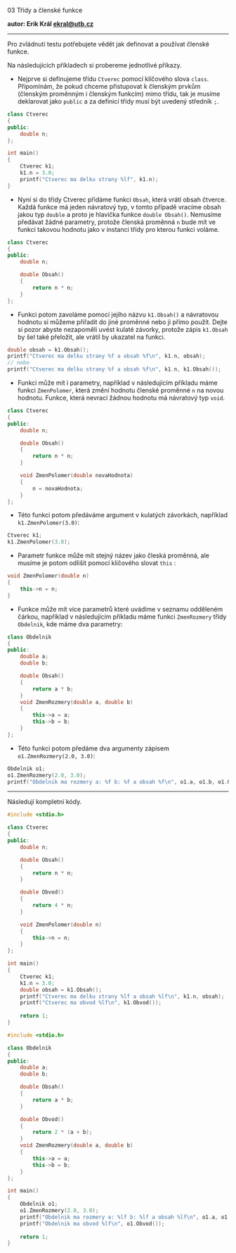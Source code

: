 03 Třídy a členské funkce

**autor: Erik Král ekral@utb.cz**

---
Pro zvládnutí testu potřebujete vědět jak definovat a používat členské funkce. 

Na následujících příkladech si probereme jednotlivé příkazy. 

*  Nejprve si definujeme třídu `Ctverec` pomocí klíčového slova `class`. Připomínám, že pokud chceme přistupovat k členským prvkům (členským proměnným i členským funkcím) mimo třídu, tak je musíme deklarovat jako `public` a za definicí třídy musí být uvedený středník `;`.

```c++
class Ctverec
{
public:
	double n;
};

int main()
{
	Ctverec k1;
	k1.n = 3.0;
	printf("Ctverec ma delku strany %lf", k1.n);
}
```

* Nyní si do třídy Ctverec přidáme funkci `Obsah`, která vrátí obsah čtverce. Každá funkce má jeden návratový typ, v tomto případě vracíme obsah jakou typ `double` a proto je hlavička funkce `double Obsah()`. Nemusíme předávat žádné parametry, protože členská proměnná `n` bude mít ve funkci takovou hodnotu jako v instanci třídy pro kterou funkci voláme.

```c++
class Ctverec
{
public:
	double n;

	double Obsah()
	{
		return n * n;
	}
};
```

* Funkci potom zavoláme pomocí jejího názvu `k1.Obsah()` a návratovou hodnotu si můžeme přiřadit do jiné proměnné nebo ji přímo použít. Dejte si pozor abyste nezapoměli uvést kulaté závorky, protože zápis `k1.Obsah` by šel také přeložit, ale vrátil by ukazatel na funkci.

```c++ 
double obsah = k1.Obsah();
printf("Ctverec ma delku strany %f a obsah %f\n", k1.n, obsah);
// nebo
printf("Ctverec ma delku strany %f a obsah %f\n", k1.n, k1.Obsah());
```

* Funkci může mít i parametry, například v následujícím příkladu máme funkci `ZmenPolomer`, která změní hodnotu členské proměnné `n` na novou hodnotu. Funkce, která nevrací žádnou hodnotu má návratový typ `void`.

```c++ 
class Ctverec
{
public:
	double n;

	double Obsah()
	{
		return n * n;
	}

	void ZmenPolomer(double novaHodnota)
	{
		n = novaHodnota;
	}
};
```

* Této funkci potom předáváme argument v kulatých závorkách, například `k1.ZmenPolomer(3.0)`:

```c++
Ctverec k1;
k1.ZmenPolomer(3.0);
```
* Parametr funkce může mít stejný název jako čleská proměnná, ale musíme je potom odlišit pomocí klíčového slovat `this` :

```c++ 
void ZmenPolomer(double n)
{
	this->n = n;
}
```

* Funkce může mít více parametrů které uvádíme v seznamu odděleném čárkou, například v následujícím příkladu máme funkci `ZmenRozmery` třídy `Obdelnik`, kde máme dva parametry:

```c++ 
class Obdelnik
{
public:
	double a;
	double b;

	double Obsah()
	{
		return a * b;
	}
	void ZmenRozmery(double a, double b)
	{
		this->a = a;
		this->b = b;
	}
};
```

* Této funkci potom předáme dva argumenty zápisem `o1.ZmenRozmery(2.0, 3.0)`:

```c++ 
Obdelnik o1;
o1.ZmenRozmery(2.0, 3.0);
printf("Obdelnik ma rozmery a: %f b: %f a obsah %f\n", o1.a, o1.b, o1.Obsah());
```

---
Následují kompletní kódy.

```c++
#include <stdio.h>

class Ctverec
{
public:
	double n;

	double Obsah()
	{
		return n * n;
	}

	double Obvod()
	{
		return 4 * n;
	}

	void ZmenPolomer(double n)
	{
		this->n = n;
	}
};

int main()
{
	Ctverec k1;
	k1.n = 3.0;
	double obsah = k1.Obsah();
	printf("Ctverec ma delku strany %lf a obsah %lf\n", k1.n, obsah);
	printf("Ctverec ma obvod %lf\n", k1.Obvod());
	
	return 1;
}
```

```c++
#include <stdio.h>

class Obdelnik
{
public:
	double a;
	double b;

	double Obsah()
	{
		return a * b;
	}

	double Obvod()
	{
		return 2 * (a + b);
	}
	void ZmenRozmery(double a, double b)
	{
		this->a = a;
		this->b = b;
	}
};

int main()
{
	Obdelnik o1;
	o1.ZmenRozmery(2.0, 3.0);
	printf("Obdelnik ma rozmery a: %lf b: %lf a obsah %lf\n", o1.a, o1.b, o1.Obsah());
	printf("Obdelnik ma obvod %lf\n", o1.Obvod());
	
	return 1;
}
```